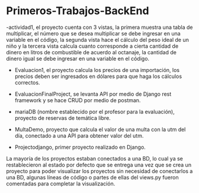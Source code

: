 # Primeros-Trabajos-BackEnd
-actividad1, el proyecto cuenta con 3 vistas, la primera muestra una tabla de multiplicar, el número que se desea multiplicar se debe ingresar en una variable en el código, la segunda vista hace el cálculo del peso ideal de un niño y la tercera vista calcula cuanto corresponde a cierta cantidad de dinero en litros de combustible de acuerdo al octanaje, la cantidad de dinero igual se debe ingresar en una variable en el código.

- Evaluacion1, el proyecto calcula los precios de una importación, los precios deben ser ingresados en dólares para que haga los cálculos correctos.

- EvaluacionFinalProject, se levanta API por medio de Django rest framework y se hace CRUD por medio de postman.

- mariaDB (nombre establecido por el profesor para la evaluación), proyecto de reservas de temática libre.

- MultaDemo, proyecto que calcula el valor de una multa con la utm del día, conectado a una API para obtener valor del utm.

- Projectodjango, primer proyecto realizado en Django.

La mayoría de los proyectos estaban conectados a una BD, lo cual ya se restablecieron al estado por defecto que se entrega una vez que se crea un proyecto para poder visualizar los proyectos sin necesidad de conectarlos a una BD, algunas líneas de código o partes de ellas del views.py fueron comentadas para completar la visualización.
